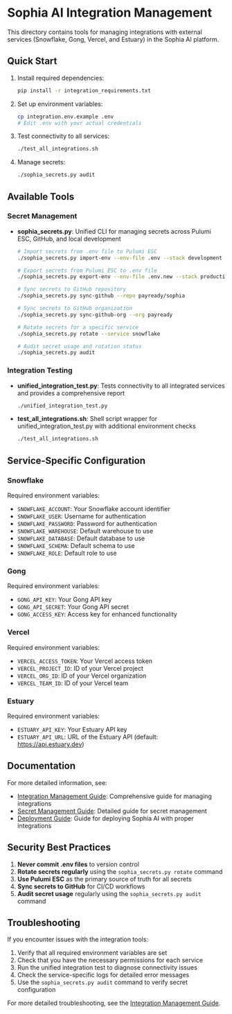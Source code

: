 # Sophia AI Integration Management

This directory contains tools for managing integrations with external services (Snowflake, Gong, Vercel, and Estuary) in the Sophia AI platform.

## Quick Start

1. Install required dependencies:
   ```bash
   pip install -r integration_requirements.txt
   ```

2. Set up environment variables:
   ```bash
   cp integration.env.example .env
   # Edit .env with your actual credentials
   ```

3. Test connectivity to all services:
   ```bash
   ./test_all_integrations.sh
   ```

4. Manage secrets:
   ```bash
   ./sophia_secrets.py audit
   ```

## Available Tools

### Secret Management

- **sophia_secrets.py**: Unified CLI for managing secrets across Pulumi ESC, GitHub, and local development
  ```bash
  # Import secrets from .env file to Pulumi ESC
  ./sophia_secrets.py import-env --env-file .env --stack development

  # Export secrets from Pulumi ESC to .env file
  ./sophia_secrets.py export-env --env-file .env.new --stack production

  # Sync secrets to GitHub repository
  ./sophia_secrets.py sync-github --repo payready/sophia

  # Sync secrets to GitHub organization
  ./sophia_secrets.py sync-github-org --org payready

  # Rotate secrets for a specific service
  ./sophia_secrets.py rotate --service snowflake

  # Audit secret usage and rotation status
  ./sophia_secrets.py audit
  ```

### Integration Testing

- **unified_integration_test.py**: Tests connectivity to all integrated services and provides a comprehensive report
  ```bash
  ./unified_integration_test.py
  ```

- **test_all_integrations.sh**: Shell script wrapper for unified_integration_test.py with additional environment checks
  ```bash
  ./test_all_integrations.sh
  ```

## Service-Specific Configuration

### Snowflake

Required environment variables:
- `SNOWFLAKE_ACCOUNT`: Your Snowflake account identifier
- `SNOWFLAKE_USER`: Username for authentication
- `SNOWFLAKE_PASSWORD`: Password for authentication
- `SNOWFLAKE_WAREHOUSE`: Default warehouse to use
- `SNOWFLAKE_DATABASE`: Default database to use
- `SNOWFLAKE_SCHEMA`: Default schema to use
- `SNOWFLAKE_ROLE`: Default role to use

### Gong

Required environment variables:
- `GONG_API_KEY`: Your Gong API key
- `GONG_API_SECRET`: Your Gong API secret
- `GONG_ACCESS_KEY`: Access key for enhanced functionality

### Vercel

Required environment variables:
- `VERCEL_ACCESS_TOKEN`: Your Vercel access token
- `VERCEL_PROJECT_ID`: ID of your Vercel project
- `VERCEL_ORG_ID`: ID of your Vercel organization
- `VERCEL_TEAM_ID`: ID of your Vercel team

### Estuary

Required environment variables:
- `ESTUARY_API_KEY`: Your Estuary API key
- `ESTUARY_API_URL`: URL of the Estuary API (default: https://api.estuary.dev)

## Documentation

For more detailed information, see:

- [Integration Management Guide](docs/INTEGRATION_MANAGEMENT_GUIDE.md): Comprehensive guide for managing integrations
- [Secret Management Guide](docs/SECRET_MANAGEMENT_GUIDE.md): Detailed guide for secret management
- [Deployment Guide](docs/DEPLOYMENT_GUIDE.md): Guide for deploying Sophia AI with proper integrations

## Security Best Practices

1. **Never commit .env files** to version control
2. **Rotate secrets regularly** using the `sophia_secrets.py rotate` command
3. **Use Pulumi ESC** as the primary source of truth for all secrets
4. **Sync secrets to GitHub** for CI/CD workflows
5. **Audit secret usage** regularly using the `sophia_secrets.py audit` command

## Troubleshooting

If you encounter issues with the integration tools:

1. Verify that all required environment variables are set
2. Check that you have the necessary permissions for each service
3. Run the unified integration test to diagnose connectivity issues
4. Check the service-specific logs for detailed error messages
5. Use the `sophia_secrets.py audit` command to verify secret configuration

For more detailed troubleshooting, see the [Integration Management Guide](docs/INTEGRATION_MANAGEMENT_GUIDE.md).
